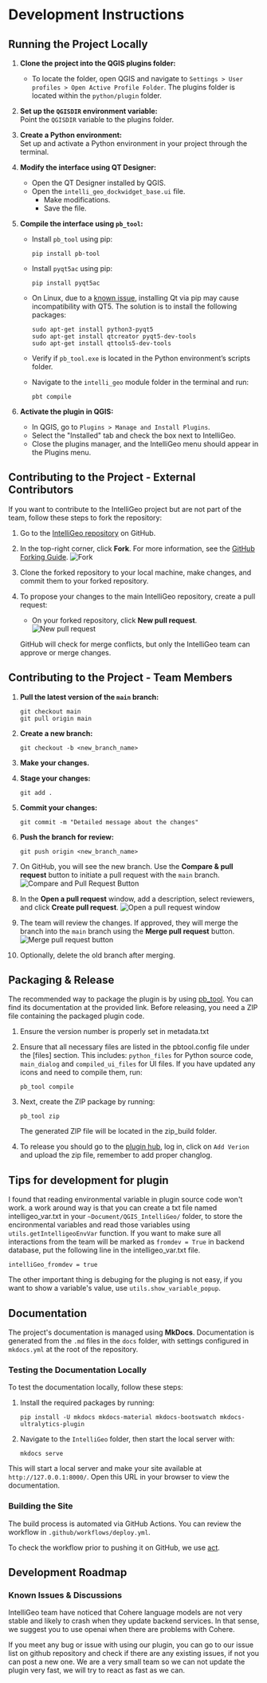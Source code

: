 # Development Instructions

## Running the Project Locally

1. **Clone the project into the QGIS plugins folder:**
    - To locate the folder, open QGIS and navigate to `Settings > User profiles > Open Active Profile Folder`. The plugins folder is located within the `python/plugin` folder.

2. **Set up the `QGISDIR` environment variable:**  
   Point the `QGISDIR` variable to the plugins folder.

3. **Create a Python environment:**  
   Set up and activate a Python environment in your project through the terminal.

4. **Modify the interface using QT Designer:**
    - Open the QT Designer installed by QGIS.
    - Open the `intelli_geo_dockwidget_base.ui` file.
        - Make modifications.
        - Save the file.

5. **Compile the interface using `pb_tool`:**
    - Install `pb_tool` using pip:

        ```
        pip install pb-tool
        ```

    - Install `pyqt5ac` using pip:

        ```
        pip install pyqt5ac
        ```

    - On Linux, due to a [known issue](https://github.com/qgis/QGIS/issues/48368#issuecomment-1293898268), installing Qt via pip may cause incompatibility with QT5. The solution is to install the following packages:

        ```
        sudo apt-get install python3-pyqt5
        sudo apt-get install qtcreator pyqt5-dev-tools
        sudo apt-get install qttools5-dev-tools
        ```

    - Verify if `pb_tool.exe` is located in the Python environment’s scripts folder.

    - Navigate to the `intelli_geo` module folder in the terminal and run:

        ```
        pbt compile
        ```

6. **Activate the plugin in QGIS:**
    - In QGIS, go to `Plugins > Manage and Install Plugins`.
    - Select the "Installed" tab and check the box next to IntelliGeo.
    - Close the plugins manager, and the IntelliGeo menu should appear in the Plugins menu.

## Contributing to the Project - External Contributors

If you want to contribute to the IntelliGeo project but are not part of the team, follow these steps to fork the repository:

1. Go to the [IntelliGeo repository](https://github.com/MahdiFarnaghi/intelli_geo) on GitHub.

2. In the top-right corner, click **Fork**. For more information, see the [GitHub Forking Guide](https://docs.github.com/en/pull-requests/collaborating-with-pull-requests/working-with-forks/fork-a-repo).
   ![Fork](img/fork.png "Fork")

3. Clone the forked repository to your local machine, make changes, and commit them to your forked repository.

4. To propose your changes to the main IntelliGeo repository, create a pull request:
    - On your forked repository, click **New pull request**.
    ![New pull request](img/new_pull_request.png "New pull request")

    GitHub will check for merge conflicts, but only the IntelliGeo team can approve or merge changes.

## Contributing to the Project - Team Members

1. **Pull the latest version of the `main` branch:**

    ```
    git checkout main
    git pull origin main
    ```

2. **Create a new branch:**

    ```
    git checkout -b <new_branch_name>
    ```

3. **Make your changes.**

4. **Stage your changes:**

    ```
    git add .
    ```

5. **Commit your changes:**

    ```
    git commit -m "Detailed message about the changes"
    ```

6. **Push the branch for review:**

    ```
    git push origin <new_branch_name>
    ```

7. On GitHub, you will see the new branch. Use the **Compare & pull request** button to initiate a pull request with the `main` branch.
   ![Compare and Pull Request Button](img/compare_and_pull_request.png "Compare and Pull Request Button")

8. In the **Open a pull request** window, add a description, select reviewers, and click **Create pull request**.
   ![Open a pull request window](img/open_pull_request.png "Open a pull request window")

9. The team will review the changes. If approved, they will merge the branch into the `main` branch using the **Merge pull request** button.
   ![Merge pull request button](img/merge_pull_request.png "Merge pull request button")

10. Optionally, delete the old branch after merging.

## Packaging & Release

The recommended way to package the plugin is by using [pb_tool](https://g-sherman.github.io/plugin_build_tool/). You can find its documentation at the provided link. Before releasing, you need a ZIP file containing the packaged plugin code.

1. Ensure the version number is properly set in metadata.txt

2. Ensure that all necessary files are listed in the pbtool.config file under the [files] section. This includes: `python_files` for Python source code, `main_dialog` and `compiled_ui_files` for UI files. If you have updated any icons and need to compile them, run:

    ```
    pb_tool compile
    ```

3. Next, create the ZIP package by running:

    ```
    pb_tool zip
    ```
  
    The generated ZIP file will be located in the zip_build folder.

4. To release you should go to the [plugin hub](https://plugins.qgis.org), log in, click on `Add Verion` and upload the zip file, remember to add proper changlog.

## Tips for development for plugin

I found that reading environmental variable in plugin source code won't work. a work around way is that you can create a txt file named intelligeo_var.txt in your `~Document/QGIS_IntelliGeo/` folder, to store the encironmental variables and read those variables using `utils.getIntelligeoEnvVar` function. If you want to make sure all interactions from the team will be marked as `fromdev = True` in backend database, put the following line in the intelligeo_var.txt file.

`intelliGeo_fromdev = true`

The other important thing is debuging for the pluging is not easy, if you want to show a variable's value, use `utils.show_variable_popup`.

## Documentation

The project's documentation is managed using **MkDocs**. Documentation is generated from the `.md` files in the `docs` folder, with settings configured in `mkdocs.yml` at the root of the repository.

### Testing the Documentation Locally

To test the documentation locally, follow these steps:

1. Install the required packages by running:

   ```
   pip install -U mkdocs mkdocs-material mkdocs-bootswatch mkdocs-ultralytics-plugin
   ```

2. Navigate to the `IntelliGeo` folder, then start the local server with:

   ```
   mkdocs serve
   ```

This will start a local server and make your site available at `http://127.0.0.1:8000/`. Open this URL in your browser to view the documentation.

### Building the Site

The build process is automated via GitHub Actions. You can review the workflow in `.github/workflows/deploy.yml`.

To check the workflow prior to pushing it on GitHub, we use [act](https://nektosact.com/introduction.html#introduction).

## Development Roadmap

### Known Issues & Discussions

IntelliGeo team have noticed that Cohere language models are not very stable and likely to crash when they update backend services. In that sense, we suggest you to use openai when there are problems with Cohere.

If you meet any bug or issue with using our plugin, you can go to our issue list on github repository and check if there are any existing issues, if not you can post a new one. We are a very small team so we can not update the plugin very fast, we will try to react as fast as we can.
